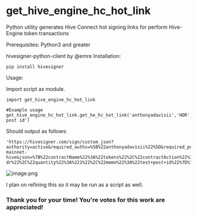 # get_hive_engine_hc_hot_link
Python utility generates Hive Connect hot signing links for perform Hive-Engine token transactions

Prerequisites:
Python3 and greater

hivesigner-python-client by @emre
Installation:
```
pip install hivesigner
```

Usage:

Import script as module.

```
import get_hive_engine_hc_hot_link

#Example usage
get_hive_engine_hc_hot_link.get_he_hc_hot_link('anthonyadavisii','HDR','1','test post id')
```

Should output as follows:

```
'https://hivesigner.com/sign/custom_json?authority=active&required_auths=%5B%22anthonyadavisii%22%5D&required_posting_auths=%5B%5D&id=ssc-mainnet-hive&json=%7B%22contractName%22%3A%22tokens%22%2C%22contractAction%22%3A%22transfer%22%2C%22contractPayload%22%3A%7B%22symbol%22%3A%22HDR%22%2C%22to%22%3A%22hive-dr%22%2C%22quantity%22%3A%221%22%2C%22memo%22%3A%22test+post+id%22%7D%7D'
```
![image.png](https://images.ecency.com/DQmSM3gjcQqHZ53kd5W56F9SPxmBo1FVkcEMBHVZ9qEzxMa/image.png)

I plan on refining this so it may be run as a script as well.

### Thank you for your time! You're votes for this work are appreciated!
